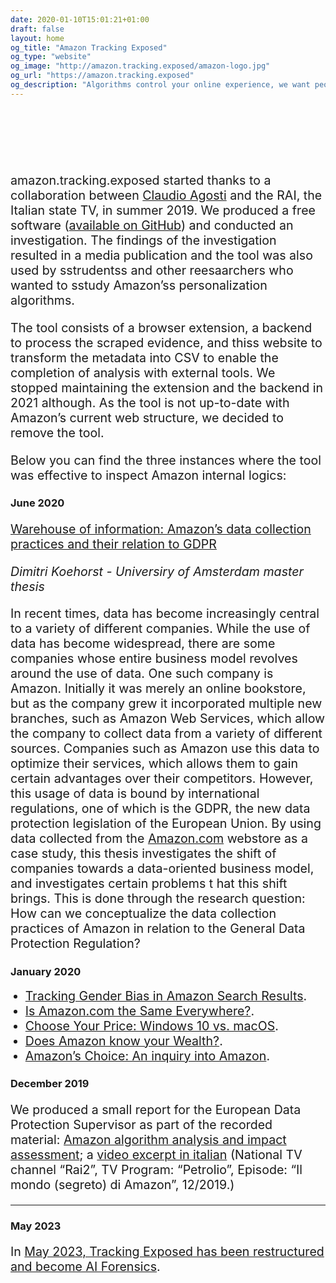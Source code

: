 ```yaml
---
date: 2020-01-10T15:01:21+01:00
draft: false
layout: home
og_title: "Amazon Tracking Exposed"
og_type: "website"
og_image: "http://amazon.tracking.exposed/amazon-logo.jpg"
og_url: "https://amazon.tracking.exposed"
og_description: "Algorithms control your online experience, we want people should be in control of their algorithms"
---
```


<br />
<br />
<br />
<br />
<br />

<style>
p, li {
	font-size: 1.4em;
}
</style>

amazon.tracking.exposed started thanks to a collaboration between [Claudio Agosti](https://linktr.ee/claudio.agosti) and the RAI, the Italian state TV, in summer 2019. We produced a free software ([available on GitHub](https://github.com/tracking-exposed/amtrex)) and conducted an investigation. The findings of the investigation resulted in a media publication and the tool was also used by sstrudentss and other reesaarchers who wanted to sstudy Amazon’ss personalization algorithms. 

The tool consists of a browser extension, a backend to process the scraped evidence, and thiss website to transform the metadata into CSV to enable the completion of analysis with external tools. We stopped maintaining the extension and the backend in 2021 although. As the tool is not up-to-date with Amazon’s current web structure,  we decided to remove the tool. 

Below you can find the three instances where the tool was effective to inspect Amazon internal logics:

### **June 2020**

[Warehouse of information: Amazon’s data collection practices and their relation to GDPR](https://github.com/tracking-exposed/presentation/blob/master/Dimitri%20Koehorst%20Master%20Thesis%20Final%20Version.pdf)

*Dimitri Koehorst - Universiry of Amsterdam master thesis*

In recent times, data has become increasingly central to a variety of different companies. While the use of data has become widespread, there are some companies whose entire business model revolves around the use of data. One such company is Amazon. Initially it was merely an online bookstore, but as the company grew it incorporated multiple new branches, such as Amazon Web Services, which allow the company to collect data from a variety of different sources. Companies such as Amazon use this data to optimize their services, which allows them to gain certain advantages over their competitors. However, this usage of data is bound by international regulations, one of which is the GDPR, the new data protection legislation of the European Union. By using data collected from the [Amazon.com](http://amazon.com/) webstore as a case study, this thesis investigates the shift of companies towards a data-oriented business model, and investigates certain problems t hat this shift brings. This is done through the research question: How can we conceptualize the data collection practices of Amazon in relation to the General Data Protection Regulation?

### **January 2020**

- [Tracking Gender Bias in Amazon Search Results](https://wiki.digitalmethods.net/Dmi/WinterSchool2020trackinggenderbiasamazon).
- [Is Amazon.com the Same Everywhere?](https://wiki.digitalmethods.net/Dmi/WinterSchool2020amazonregional).
- [Choose Your Price: Windows 10 vs. macOS](https://wiki.digitalmethods.net/Dmi/WinterSchool2020AmazonOS).
- [Does Amazon know your Wealth?](https://wiki.digitalmethods.net/Dmi/WinterSchool2020DoesAmazonknowyourWealth).
- [Amazon’s Choice: An inquiry into Amazon](https://wiki.digitalmethods.net/Dmi/WinterSchool2020amazonschoice).

### **December 2019**

We produced a small report for the European Data Protection Supervisor as part of the recorded material: [Amazon algorithm analysis and impact assessment](https://github.com/tracking-exposed/presentation/blob/master/amazon.tracking.exposed%20-%20English%20short%20report%20%20-%20Version%204.pdf); a [video excerpt in italian](https://vimeo.com/378307005) (National TV channel “Rai2”, TV Program: “Petrolio”, Episode: “Il mondo (segreto) di Amazon”, 12/2019.)

---

### **May 2023**

In [May 2023, Tracking Exposed has been restructured and become AI Forensics](https://tracking.exposed/).

